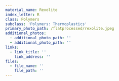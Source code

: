 ```yaml
---
material_name: Rexolite
index_letter: R
class: Polymers
subclass: 'Polymers: Thermoplastics'
primary_photo_path: /flatprocessed/rexolite.jpeg
additional_photos:
  - additional_photo_path: ''
  - additional_photo_path: ''
links:
  - link_title: ''
    link_address: ''
files:
  - file_name: ''
    file_path: ''
---
```



